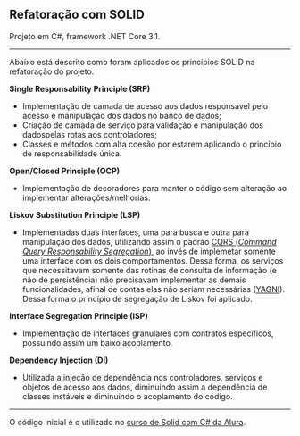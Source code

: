 ## Refatoração com SOLID
Projeto em C#, framework .NET Core 3.1.

---

Abaixo está descrito como foram aplicados os princípios SOLID na refatoração do projeto.  

**Single Responsability Principle (SRP)**
  - Implementação de camada de acesso aos dados responsável pelo acesso e manipulação dos dados no banco de dados;
  - Criação de camada de serviço para validação e manipulação dos dadospelas rotas aos controladores;
  - Classes e métodos com alta coesão por estarem aplicando o princípio de responsabilidade única.  

**Open/Closed Principle (OCP)**
  - Implementação de decoradores para manter o código sem alteração ao implementar alterações/melhorias.

**Liskov Substitution Principle (LSP)**
  - Implementadas duas interfaces, uma para busca e outra para manipulação dos dados, utilizando assim o padrão [CQRS (_Command Query Responsability Segregation_)](https://martinfowler.com/bliki/CQRS.html), ao invés de implemetar somente uma interface com os dois comportamentos. Dessa forma, os serviços que necessitavam somente das rotinas de consulta de informação (e não de persistência) não precisavam implementar as demais funcionalidades, afinal de contas elas não seriam necessárias ([YAGNI](https://wiki.c2.com/?YouArentGonnaNeedIt)). Dessa forma o princípio de segregação de Liskov foi aplicado.

**Interface Segregation Principle (ISP)**
  - Implementação de interfaces granulares com contratos específicos, possuindo assim um baixo acoplamento. 

**Dependency Injection (DI)**
  - Utilizada a injeção de dependência nos controladores, serviços e objetos de acesso aos dados, diminuindo assim a dependência de classes instáveis e diminuindo o acoplamento do código.

---

O código inicial é o utilizado no [curso de Solid com C# da Alura](https://www.alura.com.br/curso-online-solid-csharp-principios-orientacao-a-objetos).


